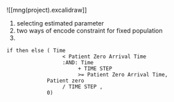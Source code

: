 ![[mng(project).excalidraw]]


1. selecting estimated parameter
2. two ways of encode constraint for fixed population
3. 
```
if then else ( Time 
                  < Patient Zero Arrival Time 
                  :AND: Time 
                       + TIME STEP 
                       >= Patient Zero Arrival Time, 
             Patient zero 
                  / TIME STEP , 
             0)
```
